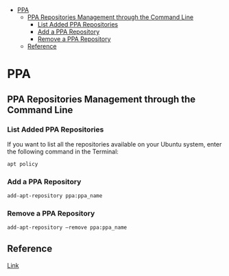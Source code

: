<!--ts-->
   * [PPA](#ppa)
      * [PPA Repositories Management through the Command Line](#ppa-repositories-management-through-the-command-line)
         * [List Added PPA Repositories](#list-added-ppa-repositories)
         * [Add a PPA Repository](#add-a-ppa-repository)
         * [Remove a PPA Repository](#remove-a-ppa-repository)
      * [Reference](#reference)

<!-- Added by: gil_diy, at: 2020-03-26T05:04+02:00 -->

<!--te-->

# PPA

## PPA Repositories Management through the Command Line

### List Added PPA Repositories

If you want to list all the repositories available on your Ubuntu system, enter the following command in the Terminal:

```bash
apt policy
```

### Add a PPA Repository

```bash
add-apt-repository ppa:ppa_name
```


### Remove a PPA Repository

```bash
add-apt-repository –remove ppa:ppa_name
```


## Reference

[Link](https://vitux.com/how-to-add-remove-ppa-repositories-in-ubuntu/)